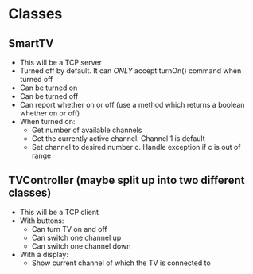 # Classes
## SmartTV
- This will be a TCP server
- Turned off by default. It can *ONLY* accept turnOn() command when turned off
- Can be turned on
- Can be turned off
- Can report whether on or off (use a method which returns a boolean whether on or off)
- When turned on:
  - Get number of available channels
  - Get the currently active channel. Channel 1 is default
  - Set channel to desired number c. Handle exception if c is out of range

## TVController (maybe split up into two different classes)
- This will be a TCP client
- With buttons:
  - Can turn TV on and off
  - Can switch one channel up
  - Can switch one channel down
- With a display:
  - Show current channel of which the TV is connected to
